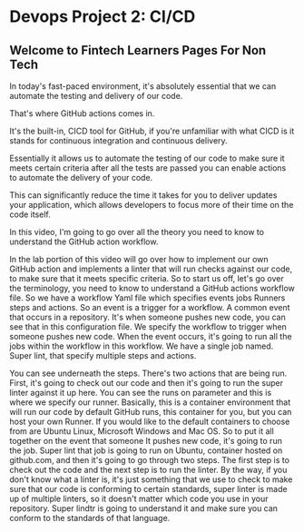 # Devops Project 2: CI/CD


## Welcome to Fintech Learners Pages For Non Tech


In today's fast-paced environment, it's absolutely essential that we can automate the testing and delivery of our code. 

That's where GitHub actions comes in. 

It's the built-in,  CICD tool for GitHub, if you're unfamiliar with what CICD is it stands for continuous integration and continuous delivery. 

Essentially it allows us to automate the testing of our code to make sure it meets certain criteria after all the tests are passed you can enable actions to automate the delivery of your code. 

This can significantly reduce the time it takes for you to deliver updates your application, which allows developers to focus more of their time on the code itself. 

In this video, I'm going to go over all the theory you need to know to understand the GitHub action workflow.

In the lab portion of this video will go over how to implement our own GitHub action and implements a linter that will run checks against our code, to make sure that it meets specific criteria. So to start us off, let's go over the terminology, you need to know to understand a GitHub actions workflow file. So we have a workflow Yaml file which specifies events jobs Runners steps and actions. So an event is a trigger for a workflow. A common event that occurs in a repository. It's when someone pushes new code, you can see that in this configuration file. We specify the workflow to trigger when someone pushes new code. When the event occurs, it's going to run all the jobs within the workflow in this workflow. We have a single job named. Super lint, that specify multiple steps and actions. 

You can see underneath the steps. There's two actions that are being run. First, it's going to check out our code and then it's going to run the super linter against it up here. You can see the runs on parameter and this is where we specify our runner. Basically, this is a container environment that will run our code by default GitHub runs, this container for you, but you can host your own Runner. If you would like to the default containers to choose from are Ubuntu Linux, Microsoft Windows and Mac OS. So to put it all together on the event that someone It pushes new code, it's going to run the job. Super lint that job is going to run on Ubuntu, container hosted on github.com, and then it's going to go through two steps. The first step is to check out the code and the next step is to run the linter. By the way, if you don't know what a linter is, it's just something that we use to check to make sure that our code is conforming to certain standards, super linter is made up of multiple linters, so it doesn't matter which code you use in your repository. Super lindtr is going to understand it and make sure you can conform to the standards of that language.

  

